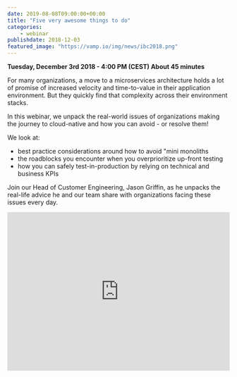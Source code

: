 ```yaml
---
date: 2019-08-08T09:00:00+00:00
title: "Five very awesome things to do"
categories:
    - webinar
publishdate: 2018-12-03
featured_image: "https://vamp.io/img/news/ibc2018.png"
---
```


**Tuesday, December 3rd 2018 - 4:00 PM (CEST) About 45 minutes**

For many organizations, a move to a microservices architecture holds a lot of promise of increased velocity and 
time-to-value in their application environment. But they quickly find that complexity across their environment stacks.

In this webinar, we unpack the real-world issues of organizations making the journey to cloud-native and how you can 
avoid - or resolve them!

<!--more-->

We look at:

- best practice considerations around how to avoid "mini monoliths
- the roadblocks you encounter when you overprioritize up-front testing
- how you can safely test-in-production by relying on technical and business KPIs

Join our Head of Customer Engineering, Jason Griffin, as he unpacks the real-life advice he and our team share with organizations facing these issues every day.

<iframe width="100%" height="360" frameborder="0" src="https://app.livestorm.co/p/5177c1ab-4679-4736-98ad-c572e0a8e5d8/form"></iframe>
